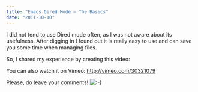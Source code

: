 ```yaml
---
title: "Emacs Dired Mode – The Basics"
date: "2011-10-10"
---
```


I did not tend to use Dired mode often, as I was not aware about its usefulness. After digging in I found out it is really easy to use and can save you some time when managing files.

So, I shared my experience by creating this video:

You can also watch it on Vimeo: http://vimeo.com/30321079

Please, do leave your comments! ![:-)](/assets/images/icon_smile.gif)
